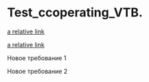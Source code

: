 # Test_ccoperating_VTB.

[a relative link](Untitled-2.md)

[a relative link](katalog1/file123.md)

Новое требование 1

Новое требование 2